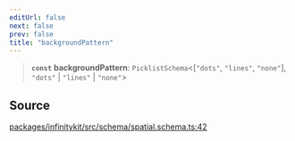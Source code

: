 ```yaml
---
editUrl: false
next: false
prev: false
title: "backgroundPattern"
---
```


> **`const`** **backgroundPattern**: `PicklistSchema`\<[`"dots"`, `"lines"`, `"none"`], `"dots"` \| `"lines"` \| `"none"`\>

## Source

[packages/infinitykit/src/schema/spatial.schema.ts:42](https://github.com/nodenogg-in/alpha-p2p/blob/d78065f/packages/infinitykit/src/schema/spatial.schema.ts#L42)
